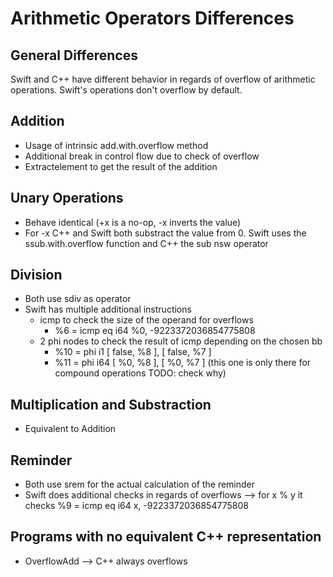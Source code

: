 # Arithmetic Operators Differences

## General Differences
Swift and C++ have different behavior in regards of overflow of arithmetic operations. 
Swift's operations don't overflow by default.

## Addition
* Usage of intrinsic add.with.overflow method
* Additional break in control flow due to check of overflow
* Extractelement to get the result of the addition

## Unary Operations
* Behave identical (+x is a no-op, -x inverts the value)
* For -x C++ and Swift both substract the value from 0. Swift uses the ssub.with.overflow function and C++ the sub nsw operator

## Division
* Both use sdiv as operator
* Swift has multiple additional instructions
  * icmp to check the size of the operand for overflows
    * %6 = icmp eq i64 %0, -9223372036854775808
  * 2 phi nodes to check the result of icmp depending on the chosen bb
    * %10 = phi i1 [ false, %8 ], [ false, %7 ]
    * %11 = phi i64 [ %0, %8 ], [ %0, %7 ] (this one is only there for compound operations TODO: check why)


## Multiplication and Substraction
* Equivalent to Addition
## Reminder
* Both use srem for the actual calculation of the reminder
* Swift does additional checks in regards of overflows --> for x % y it checks %9 = icmp eq i64 x, -9223372036854775808

## Programs with no equivalent C++ representation
* OverflowAdd --> C++ always overflows